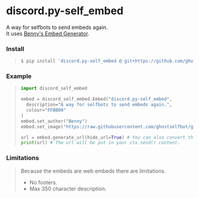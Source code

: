 # discord.py-self_embed
A way for selfbots to send embeds again.  
It uses [Benny's Embed Generator](https://benny.fun/embed).


### Install
> ```bash
> $ pip install 'discord.py-self_embed @ git+https://github.com/ghostselfbot/discord.py-self_embed'
> ```

### Example
> ```python
> import discord_self_embed
> 
> embed = discord_self_embed.Embed("discord.py-self_embed", 
>   description="A way for selfbots to send embeds again.", 
>   colour="FFBB00"
> )
> embed.set_author("Benny")
> embed.set_image("https://raw.githubusercontent.com/ghostselfbot/ghost/refs/heads/main/ghost.png", big=False)
> 
> url = embed.generate_url(hide_url=True) # You can also convert the embed to a string.
> print(url) # The url will be put in your ctx.send() content.
> ```

### Limitations
> Because the embeds are web embeds there are limitations.  
> - No footers.
> - Max 350 character description.
